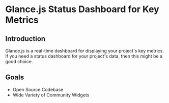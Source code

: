 Glance.js
Status Dashboard for Key Metrics
=======================

Introduction
-----------------------
Glance.js is a real-time dashboard for displaying your project's key metrics.
If you need a status dashboard for your project's data, then this might be a good choice.

Goals
-----------------------
- Open Source Codebase
- Wide Variety of Community Widgets
